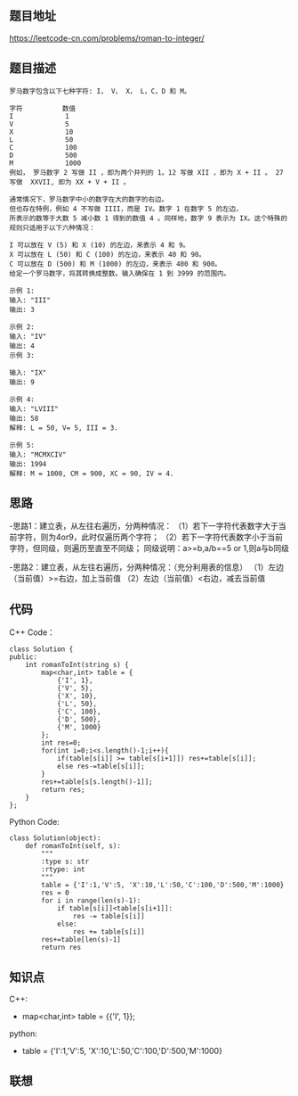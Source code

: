 ## 题目地址
https://leetcode-cn.com/problems/roman-to-integer/

## 题目描述
```
罗马数字包含以下七种字符: I， V， X， L，C，D 和 M。

字符          数值
I             1
V             5
X             10
L             50
C             100
D             500
M             1000
例如， 罗马数字 2 写做 II ，即为两个并列的 1。12 写做 XII ，即为 X + II 。 27 写做  XXVII, 即为 XX + V + II 。

通常情况下，罗马数字中小的数字在大的数字的右边。
但也存在特例，例如 4 不写做 IIII，而是 IV。数字 1 在数字 5 的左边，
所表示的数等于大数 5 减小数 1 得到的数值 4 。同样地，数字 9 表示为 IX。这个特殊的规则只适用于以下六种情况：

I 可以放在 V (5) 和 X (10) 的左边，来表示 4 和 9。
X 可以放在 L (50) 和 C (100) 的左边，来表示 40 和 90。 
C 可以放在 D (500) 和 M (1000) 的左边，来表示 400 和 900。
给定一个罗马数字，将其转换成整数。输入确保在 1 到 3999 的范围内。

示例 1:
输入: "III"
输出: 3

示例 2:
输入: "IV"
输出: 4
示例 3:

输入: "IX"
输出: 9

示例 4:
输入: "LVIII"
输出: 58
解释: L = 50, V= 5, III = 3.

示例 5:
输入: "MCMXCIV"
输出: 1994
解释: M = 1000, CM = 900, XC = 90, IV = 4.
```

## 思路
-思路1：建立表，从左往右遍历，分两种情况：
（1）若下一字符代表数字大于当前字符，则为4or9，此时仅遍历两个字符；
（2）若下一字符代表数字小于当前字符，但同级，则遍历至直至不同级；
同级说明：a>=b,a/b==5 or 1,则a与b同级

-思路2：建立表，从左往右遍历，分两种情况：（充分利用表的信息）
（1）左边（当前值）>=右边，加上当前值
（2）左边（当前值）<右边，减去当前值

## 代码
C++ Code：
```
class Solution {
public:
    int romanToInt(string s) {
        map<char,int> table = {
            {'I', 1},
            {'V', 5},
            {'X', 10},
            {'L', 50},
            {'C', 100},
            {'D', 500},
            {'M', 1000}
        };
        int res=0;
        for(int i=0;i<s.length()-1;i++){
            if(table[s[i]] >= table[s[i+1]]) res+=table[s[i]];
            else res-=table[s[i]];
        }
        res+=table[s[s.length()-1]];
        return res;
    }
};
```
Python Code:
```
class Solution(object):
    def romanToInt(self, s):
        """
        :type s: str
        :rtype: int
        """
        table = {'I':1,'V':5, 'X':10,'L':50,'C':100,'D':500,'M':1000}
        res = 0
        for i in range(len(s)-1):
            if table[s[i]]<table[s[i+1]]:
                res -= table[s[i]]
            else:
                res += table[s[i]]
        res+=table[len(s)-1]
        return res
```

## 知识点
C++:
- map<char,int> table = {{'I', 1}};

python:
-  table = {'I':1,'V':5, 'X':10,'L':50,'C':100,'D':500,'M':1000}
## 联想

